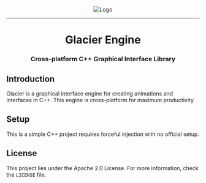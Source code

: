 <p align="center">
  <img src="bin/img/logo.png" alt="Logo">
</p>


---

<h1 align="center">Glacier Engine</h1>

<h3 align="center">Cross-platform C++ Graphical Interface Library</h3>


## Introduction

Glacier is a graphical interface engine for creating animations and interfaces in C++. This engine is cross-platform for maximum productivity


## Setup

This is a simple C++ project requires forceful injection with no official setup.


## License

This project lies under the Apache 2.0 License. For more information, check the `LICENSE` file.
